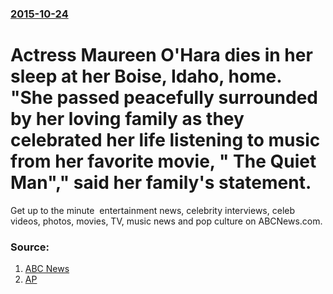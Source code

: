 ### [2015-10-24](/news/2015/10/24/index.md)

# Actress Maureen O'Hara dies in her sleep at her Boise, Idaho, home. "She passed peacefully surrounded by her loving family as they celebrated her life listening to music from her favorite movie, " The Quiet Man"," said her family's statement. 

Get up to the minute &nbsp;entertainment news,&nbsp;celebrity&nbsp;interviews, celeb videos, photos, movies, TV, music news and pop culture on&nbsp;ABCNews.com.


### Source:

1. [ABC News](http://abcnews.go.com/Entertainment/wireStory/maureen-ohara-spirited-movie-star-dies-95-34703112)
2. [AP](http://bigstory.ap.org/article/315a033607844f42a14d9bd2b8944012/maureen-ohara-spirited-movie-star-dies-95)
